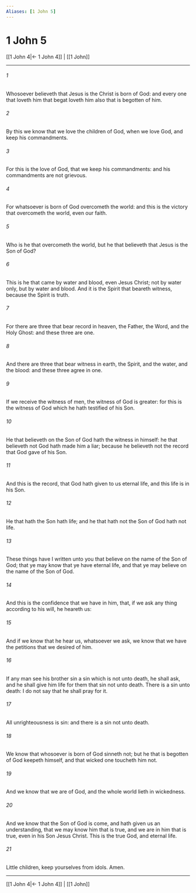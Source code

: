 ```yaml
---
Aliases: [1 John 5]
---
```

# 1 John 5

[[1 John 4|← 1 John 4]] | [[1 John]]
***



###### 1 
Whosoever believeth that Jesus is the Christ is born of God: and every one that loveth him that begat loveth him also that is begotten of him. 

###### 2 
By this we know that we love the children of God, when we love God, and keep his commandments. 

###### 3 
For this is the love of God, that we keep his commandments: and his commandments are not grievous. 

###### 4 
For whatsoever is born of God overcometh the world: and this is the victory that overcometh the world, even our faith. 

###### 5 
Who is he that overcometh the world, but he that believeth that Jesus is the Son of God? 

###### 6 
This is he that came by water and blood, even Jesus Christ; not by water only, but by water and blood. And it is the Spirit that beareth witness, because the Spirit is truth. 

###### 7 
For there are three that bear record in heaven, the Father, the Word, and the Holy Ghost: and these three are one. 

###### 8 
And there are three that bear witness in earth, the Spirit, and the water, and the blood: and these three agree in one. 

###### 9 
If we receive the witness of men, the witness of God is greater: for this is the witness of God which he hath testified of his Son. 

###### 10 
He that believeth on the Son of God hath the witness in himself: he that believeth not God hath made him a liar; because he believeth not the record that God gave of his Son. 

###### 11 
And this is the record, that God hath given to us eternal life, and this life is in his Son. 

###### 12 
He that hath the Son hath life; and he that hath not the Son of God hath not life. 

###### 13 
These things have I written unto you that believe on the name of the Son of God; that ye may know that ye have eternal life, and that ye may believe on the name of the Son of God. 

###### 14 
And this is the confidence that we have in him, that, if we ask any thing according to his will, he heareth us: 

###### 15 
And if we know that he hear us, whatsoever we ask, we know that we have the petitions that we desired of him. 

###### 16 
If any man see his brother sin a sin which is not unto death, he shall ask, and he shall give him life for them that sin not unto death. There is a sin unto death: I do not say that he shall pray for it. 

###### 17 
All unrighteousness is sin: and there is a sin not unto death. 

###### 18 
We know that whosoever is born of God sinneth not; but he that is begotten of God keepeth himself, and that wicked one toucheth him not. 

###### 19 
And we know that we are of God, and the whole world lieth in wickedness. 

###### 20 
And we know that the Son of God is come, and hath given us an understanding, that we may know him that is true, and we are in him that is true, even in his Son Jesus Christ. This is the true God, and eternal life. 

###### 21 
Little children, keep yourselves from idols. Amen.

***
[[1 John 4|← 1 John 4]] | [[1 John]]
